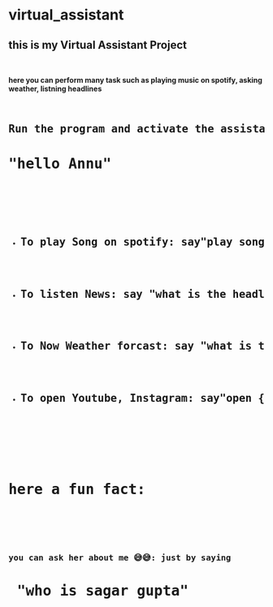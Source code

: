 # virtual_assistant

<h2>this is my Virtual Assistant Project</h1>
<br>
<b><p>here you can perform many task such as playing music on spotify, asking weather, listning headlines</p>

<pre>

<h2>Run the program and activate the assistant just by saying</h2><h1>"hello Annu"</h1>

<ul>
  <li><h2>To play Song on spotify: say"play song{song_name}"</h2></li>
  <li><h2>To listen News: say "what is the headlines today"</h2></li>
  <li><h2>To Now Weather forcast: say "what is the weather {your_city_name}"</h2></li>
  <li><h2>To open Youtube, Instagram: say"open {site name}"</h2></li>
  
</ul>
    
  <h1>here a fun fact:</h1>
   <h3> <p>you can ask her about me 😅😅: just by saying</h3><h1> "who is sagar gupta"</h1></p>
</pre>
